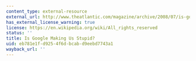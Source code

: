 ```yaml
---
content_type: external-resource
external_url: http://www.theatlantic.com/magazine/archive/2008/07/is-google-making-us-stupid/306868/
has_external_license_warning: true
license: https://en.wikipedia.org/wiki/All_rights_reserved
status: ''
title: Is Google Making Us Stupid?
uid: eb781e1f-d925-4f6d-bcab-d9eebd7743a1
wayback_url: ''
---
```

